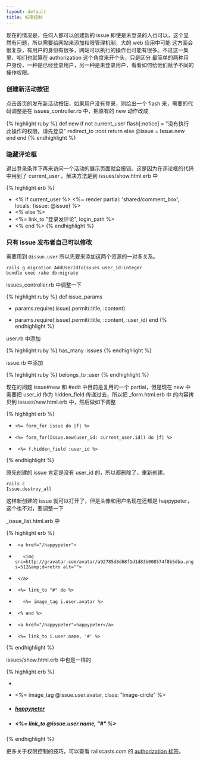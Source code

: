 ```yaml
---
layout: default
title: 权限控制
---
```



现在的情况是，任何人都可以创建新的 issue 即使是未登录的人也可以，这个显然有问题，所以需要给网站来添加权限管理机制，大的 web 应用中可能
这方面会很复杂，有用户的身份有很多，网站可以执行的操作也可能有很多。不过这一集里，咱们也就算在 authorization 这个角度来开个头，只是区分
最简单的两种用户身份，一种是已经登录用户，另一种是未登录用户，看看如何给他们赋予不同的操作权限。

### 创建新活动按钮


点击首页的发布新活动按钮，如果用户没有登录，则给出一个 flash 来，需要的代码调整是在 issues_controller.rb 中，把原有的 new 动作改成

{% highlight ruby %}
def new
  if not current_user
    flash[:notice] = "没有执行此操作的权限，请先登录"
    redirect_to :root
    return
  else
    @issue = Issue.new
  end
end
{% endhighlight %}



### 隐藏评论框

退出登录条件下再来访问一个活动的展示页面就会报错。这是因为在评论框的代码中用到了 current_user 。解决方法是到
issues/show.html.erb 中

{% highlight erb %}
+ <% if current_user %>
   <%= render partial: 'shared/comment_box', locals: {issue: @issue} %>
+ <% else %>
+   <%= link_to "登录发评论", login_path %>
+ <% end %>
{% endhighlight %}


### 只有 issue 发布者自己可以修改

需要用到 `@issue.user` 所以先要来添加这两个资源的一对多关系。

    rails g migration AddUserIdToIssues user_id:integer
    bundle exec rake db:migrate

issues_controller.rb 中调整一下

{% highlight ruby %}
def issue_params
-  params.require(:issue).permit(:title, :content)
+  params.require(:issue).permit(:title, :content, :user_id)
end
{% endhighlight %}

user.rb 中添加

{% highlight ruby %}
has_many :issues
{% endhighlight %}

issue.rb 中添加

{% highlight ruby %}
belongs_to :user
{% endhighlight %}



现在的问题 issue#new 和 #edit 中目前是复用的一个 partial，但是现在 new 中需要把 user_id 作为 hidden_field 传递过去，所以把 _form.html.erb 中
的内容拷贝到 issues/new.html.erb 中，然后做如下调整

{% highlight erb %}
-     <%= form_for issue do |f| %>
+     <%= form_for(Issue.new(user_id: current_user.id)) do |f| %>
+      <%= f.hidden_field :user_id %>
{% endhighlight %}

原先创建的 issue 肯定是没有 user_id 的，所以都删除了，重新创建。

    rails c
    Issue.destroy_all

这样新创建的 issue 就可以打开了，但是头像和用户名现在还都是 happypeter，这个也不对，要调整一下

_issue_list.html.erb 中

{% highlight erb %}
-      <a href="/happypeter">
-        <img src=http://gravatar.com/avatar/a92785d8d68f1d1d83b008574f8b5dba.png?s=512&amp;d=retro alt="">
-      </a>

+      <%= link_to "#" do %>
+        <%= image_tag i.user.avatar %>
+      <% end %>

-      <a href="/happypeter">happypeter</a>
+      <%= link_to i.user.name, '#' %>
{% endhighlight %}

issues/show.html.erb 中也是一样的

{% highlight erb %}
-  <img src="http://gravatar.com/avatar/a92785d8d68f1d1d83b008574f8b5dba.png?s=512&amp;d=retr" alt="" class="image-circle">
+  <%= image_tag @issue.user.avatar, class: "image-circle" %>
-  <h5 class="name"><a href="#">happypeter</a></h5>
+  <h5 class="name"><%= link_to @issue.user.name, "#" %></h5>
{% endhighlight %}

更多关于权限控制的技巧，可以查看 railscasts.com 的 [authorization 标签](http://railscasts.com/?tag_id=26)。

